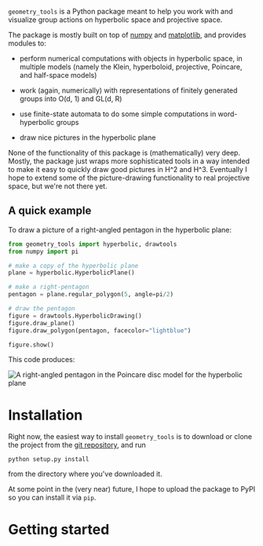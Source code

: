 `geometry_tools` is a Python package meant to help you work with and visualize group actions on hyperbolic space and projective space.

The package is mostly built on top of [numpy](invalid_url) and [matplotlib](invalid_url), and provides modules to:

- perform numerical computations with objects in hyperbolic space, in multiple models (namely the Klein, hyperboloid, projective, Poincare, and half-space models)

- work (again, numerically) with representations of finitely generated groups into O(d, 1) and GL(d, R)

- use finite-state automata to do some simple computations in word-hyperbolic groups 

- draw nice pictures in the hyperbolic plane

None of the functionality of this package is (mathematically) very deep. Mostly, the package just wraps more sophisticated tools in a way intended to make it easy to quickly draw good pictures in H^2 and H^3. Eventually I hope to extend some of the picture-drawing functionality to real projective space, but we're not there yet.

## A quick example

To draw a picture of a right-angled pentagon in the hyperbolic plane:

```python
from geometry_tools import hyperbolic, drawtools
from numpy import pi

# make a copy of the hyperbolic plane
plane = hyperbolic.HyperbolicPlane()

# make a right-pentagon
pentagon = plane.regular_polygon(5, angle=pi/2)

# draw the pentagon
figure = drawtools.HyperbolicDrawing()
figure.draw_plane()
figure.draw_polygon(pentagon, facecolor="lightblue")

figure.show()

```

This code produces:

![A right-angled pentagon in the Poincare disc model for the hyperbolic plane](right_angled_pentagon.png)

# Installation

Right now, the easiest way to install `geometry_tools` is to download or clone the project from the [git repository](NOTAURL), and run

```shell
python setup.py install
```
from the directory where you've downloaded it.

At some point in the (very near) future, I hope to upload the package to PyPI so you can install it via `pip`.

# Getting started


